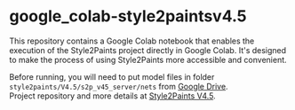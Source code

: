 # google_colab-style2paintsv4.5

This repository contains a Google Colab notebook that enables the execution of the Style2Paints project directly in Google Colab. It's designed to make the process of using Style2Paints more accessible and convenient.

Before running, you will need to put model files in folder `style2paints/V4.5/s2p_v45_server/nets` from [Google Drive](https://drive.google.com/open?id=1gmg2wwNIp4qMzxqP12SbcmVAHsLt1iRE).\
Project repository and more details at [Style2Paints V4.5](https://github.com/lllyasviel/style2paints/tree/master/V4.5).
